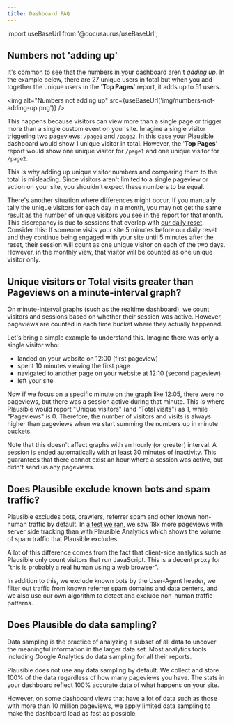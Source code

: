 ```yaml
---
title: Dashboard FAQ
---
```


import useBaseUrl from '@docusaurus/useBaseUrl';

## Numbers not 'adding up'

It's common to see that the numbers in your dashboard aren't _adding up_. In the example below, there are 27 unique users in total but when you add together the unique users in the '**Top Pages**' report, it adds up to 51 users.

<img alt="Numbers not adding up" src={useBaseUrl('img/numbers-not-adding-up.png')} />

This happens because visitors can view more than a single page or trigger more than a single custom event on your site. Imagine a single visitor triggering two pageviews: `/page1` and `/page2`. In this case your Plausible dashboard would show 1 unique visitor in total. However, the '**Top Pages**' report would show one unique visitor for `/page1` and one unique visitor for `/page2`.

This is why adding up unique visitor numbers and comparing them to the total is misleading. Since visitors aren't limited to a single pageview or action on your site, you shouldn't expect these numbers to be equal.

There's another situation where differences might occur. If you manually tally the unique visitors for each day in a month, you may not get the same result as the number of unique visitors you see in the report for that month. This discrepancy is due to sessions that overlap with [our daily reset](https://plausible.io/data-policy#how-we-count-unique-users-without-cookies). Consider this: If someone visits your site 5 minutes before our daily reset and they continue being engaged with your site until 5 minutes after the reset, their session will count as one unique visitor on each of the two days. However, in the monthly view, that visitor will be counted as one unique visitor only.

## Unique visitors or Total visits greater than Pageviews on a minute-interval graph?

On minute-interval graphs (such as the realtime dashboard), we count visitors and sessions based on whether their session was active. However, pageviews are counted in each time bucket where they actually happened.

Let's bring a simple example to understand this. Imagine there was only a single visitor who:

* landed on your website on 12:00 (first pageview)
* spent 10 minutes viewing the first page
* navigated to another page on your website at 12:10 (second pageview)
* left your site

Now if we focus on a specific minute on the graph like 12:05, there were no pageviews, but there was a session active during that minute. This is where Plausible would report "Unique visitors" (and "Total visits") as 1, while "Pageviews" is 0. Therefore, the number of visitors and visits is always higher than pageviews when we start summing the numbers up in minute buckets.

Note that this doesn't affect graphs with an hourly (or greater) interval. A session is ended automatically with at least 30 minutes of inactivity. This guarantees that there cannot exist an hour where a session was active, but didn't send us any pageviews.

## Does Plausible exclude known bots and spam traffic?

Plausible excludes bots, crawlers, referrer spam and other known non-human traffic by default. In [a test we ran](https://plausible.io/blog/server-log-analysis), we saw 18x more pageviews with server side tracking than with Plausible Analytics which shows the volume of spam traffic that Plausible excludes. 

A lot of this difference comes from the fact that client-side analytics such as Plausible only count visitors that run JavaScript. This is a decent proxy for "this is probably a real human using a web browser".

In addition to this, we exclude known bots by the User-Agent header, we filter out traffic from known referrer spam domains and data centers, and we also use our own algorithm to detect and exclude non-human traffic patterns.

## Does Plausible do data sampling?

Data sampling is the practice of analyzing a subset of all data to uncover the meaningful information in the larger data set. Most analytics tools including Google Analytics do data sampling for all their reports.

Plausible does not use any data sampling by default. We collect and store 100% of the data regardless of how many pageviews you have. The stats in your dashboard reflect 100% accurate data of what happens on your site.

However, on some dashboard views that have a lot of data such as those with more than 10 million pageviews, we apply limited data sampling to make the dashboard load as fast as possible.
